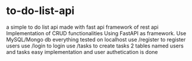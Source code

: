 # to-do-list-api
a simple to do list api made with fast api framework of rest api
Implementation of CRUD functionalities
Using FastAPI as framework.
Use MySQL/Mongo db
everything tested on localhost
use /register to register users
use /login to login
use /tasks to create tasks
2 tables named users and tasks
easy implementation and user authetication is done
